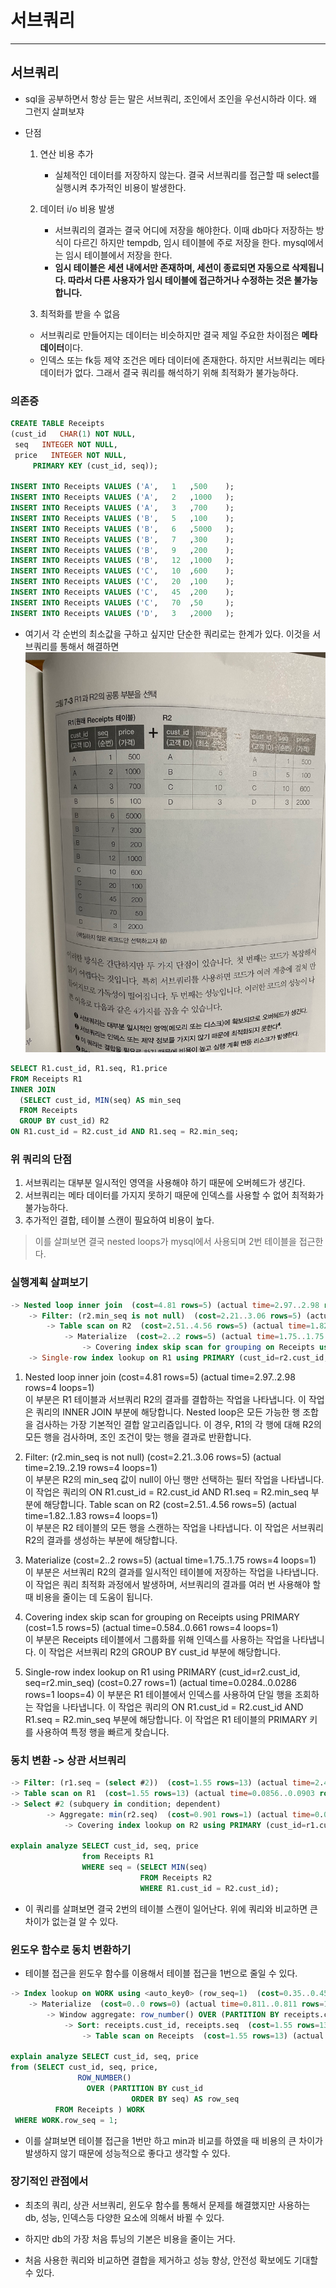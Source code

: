 # 서브쿼리

---

## 서브쿼리
- sql을 공부하면서 항상 듣는 말은 서브쿼리, 조인에서 조인을 우선시하라 이다. 왜 그런지 살펴보쟈

- 단점
  1. 연산 비용 추가
     - 실체적인 데이터를 저장하지 않는다. 결국 서브쿼리를 접근할 때 select를 실행시켜 추가적인 비용이 발생한다.
  2. 데이터 i/o 비용 발생
      - 서브쿼리의 결과는 결국 어디에 저장을 해야한다. 이때 db마다 저장하는 방식이 다르긴 하지만 tempdb, 임시 테이블에 주로 저장을 한다. mysql에서는 임시 테이블에서 저장을 한다. 
      - **임시 테이블은 세션 내에서만 존재하며, 세션이 종료되면 자동으로 삭제됩니다. 따라서 다른 사용자가 임시 테이블에 접근하거나 수정하는 것은 불가능합니다.**
  
  3. 최적화를 받을 수 없음
    - 서브쿼리로 만들어지는 데이터는 비슷하지만 결국 제일 주요한 차이점은 **메타 데이터**이다.
    - 인덱스 또는 fk등 제약 조건은 메타 데이터에 존재한다. 하지만 서브쿼리는 메타 데이터가 없다. 그래서 결국 쿼리를 해석하기 위해 최적화가 불가능하다.


### 의존증

```sql
CREATE TABLE Receipts
(cust_id   CHAR(1) NOT NULL,
 seq   INTEGER NOT NULL,
 price   INTEGER NOT NULL,
     PRIMARY KEY (cust_id, seq));

INSERT INTO Receipts VALUES ('A',   1   ,500    );
INSERT INTO Receipts VALUES ('A',   2   ,1000   );
INSERT INTO Receipts VALUES ('A',   3   ,700    );
INSERT INTO Receipts VALUES ('B',   5   ,100    );
INSERT INTO Receipts VALUES ('B',   6   ,5000   );
INSERT INTO Receipts VALUES ('B',   7   ,300    );
INSERT INTO Receipts VALUES ('B',   9   ,200    );
INSERT INTO Receipts VALUES ('B',   12  ,1000   );
INSERT INTO Receipts VALUES ('C',   10  ,600    );
INSERT INTO Receipts VALUES ('C',   20  ,100    );
INSERT INTO Receipts VALUES ('C',   45  ,200    );
INSERT INTO Receipts VALUES ('C',   70  ,50     );
INSERT INTO Receipts VALUES ('D',   3   ,2000   );
```

- 여기서 각 순번의 최소값을 구하고 싶지만 단순한 쿼리로는 한계가 있다. 이것을 서브쿼리를 통해서 해결하면
  ![img.png](../../img/서브쿼리.png)
```sql
SELECT R1.cust_id, R1.seq, R1.price
FROM Receipts R1
INNER JOIN
  (SELECT cust_id, MIN(seq) AS min_seq
  FROM Receipts
  GROUP BY cust_id) R2
ON R1.cust_id = R2.cust_id AND R1.seq = R2.min_seq;
```

###  위 쿼리의 단점

1. 서브쿼리는 대부분 일시적인 영역을 사용해야 하기 때문에 오버헤드가 생긴다.
2. 서브쿼리는 메타 데이터를 가지지 못하기 때문에 인덱스를 사용할 수 없어 최적화가 불가능하다.
3. 추가적인 결합, 테이블 스캔이 필요하여 비용이 높다.


> 이를 살펴보면 결국 nested loops가 mysql에서 사용되며 2번 테이블을 접근한다.

### 실행계획 살펴보기
```sql
-> Nested loop inner join  (cost=4.81 rows=5) (actual time=2.97..2.98 rows=4 loops=1)
    -> Filter: (r2.min_seq is not null)  (cost=2.21..3.06 rows=5) (actual time=2.19..2.19 rows=4 loops=1)
        -> Table scan on R2  (cost=2.51..4.56 rows=5) (actual time=1.82..1.83 rows=4 loops=1)
            -> Materialize  (cost=2..2 rows=5) (actual time=1.75..1.75 rows=4 loops=1)
                -> Covering index skip scan for grouping on Receipts using PRIMARY  (cost=1.5 rows=5) (actual time=0.584..0.661 rows=4 loops=1)
    -> Single-row index lookup on R1 using PRIMARY (cust_id=r2.cust_id, seq=r2.min_seq)  (cost=0.27 rows=1) (actual time=0.0284..0.0286 rows=1 loops=4)

```

1. Nested loop inner join (cost=4.81 rows=5) (actual time=2.97..2.98 rows=4 loops=1)  
이 부분은 R1 테이블과 서브쿼리 R2의 결과를 결합하는 작업을 나타냅니다. 이 작업은 쿼리의 INNER JOIN 부분에 해당합니다.
Nested loop은 모든 가능한 행 조합을 검사하는 가장 기본적인 결합 알고리즘입니다. 이 경우, R1의 각 행에 대해 R2의 모든 행을 검사하며, 조인 조건이 맞는 행을 결과로 반환합니다.

2. Filter: (r2.min_seq is not null) (cost=2.21..3.06 rows=5) (actual time=2.19..2.19 rows=4 loops=1)  
이 부분은 R2의 min_seq 값이 null이 아닌 행만 선택하는 필터 작업을 나타냅니다. 이 작업은 쿼리의 ON R1.cust_id = R2.cust_id AND R1.seq = R2.min_seq 부분에 해당합니다.
Table scan on R2 (cost=2.51..4.56 rows=5) (actual time=1.82..1.83 rows=4 loops=1)  
이 부분은 R2 테이블의 모든 행을 스캔하는 작업을 나타냅니다. 이 작업은 서브쿼리 R2의 결과를 생성하는 부분에 해당합니다.

3. Materialize (cost=2..2 rows=5) (actual time=1.75..1.75 rows=4 loops=1)  
이 부분은 서브쿼리 R2의 결과를 일시적인 테이블에 저장하는 작업을 나타냅니다. 이 작업은 쿼리 최적화 과정에서 발생하며, 서브쿼리의 결과를 여러 번 사용해야 할 때 비용을 줄이는 데 도움이 됩니다.

4. Covering index skip scan for grouping on Receipts using PRIMARY (cost=1.5 rows=5) (actual time=0.584..0.661 rows=4 loops=1)  
이 부분은 Receipts 테이블에서 그룹화를 위해 인덱스를 사용하는 작업을 나타냅니다. 이 작업은 서브쿼리 R2의 GROUP BY cust_id 부분에 해당합니다.

5. Single-row index lookup on R1 using PRIMARY (cust_id=r2.cust_id, seq=r2.min_seq) (cost=0.27 rows=1) (actual time=0.0284..0.0286 rows=1 loops=4)
이 부분은 R1 테이블에서 인덱스를 사용하여 단일 행을 조회하는 작업을 나타냅니다. 이 작업은 쿼리의 ON R1.cust_id = R2.cust_id AND R1.seq = R2.min_seq 부분에 해당합니다. 이 작업은 R1 테이블의 PRIMARY 키를 사용하여 특정 행을 빠르게 찾습니다.


### 동치 변환 -> 상관 서브쿼리

```sql
-> Filter: (r1.seq = (select #2))  (cost=1.55 rows=13) (actual time=2.45..2.55 rows=4 loops=1)
-> Table scan on R1  (cost=1.55 rows=13) (actual time=0.0856..0.0903 rows=13 loops=1)
-> Select #2 (subquery in condition; dependent)
        -> Aggregate: min(r2.seq)  (cost=0.901 rows=1) (actual time=0.0664..0.0664 rows=1 loops=13)
            -> Covering index lookup on R2 using PRIMARY (cust_id=r1.cust_id)  (cost=0.576 rows=3.25) (actual time=0.0103..0.012 rows=3.92 loops=13)

explain analyze SELECT cust_id, seq, price
                from Receipts R1
                WHERE seq = (SELECT MIN(seq)
                             FROM Receipts R2
                             WHERE R1.cust_id = R2.cust_id);
```

- 이 쿼리를 살펴보면 결국 2번의 테이블 스캔이 일어난다. 위에 쿼리와 비교하면 큰 차이가 없는걸 알 수 있다.

### 윈도우 함수로 동치 변환하기

- 테이블 접근을 윈도우 함수를 이용해서 테이블 접근을 1번으로 줄일 수 있다.
```sql
-> Index lookup on WORK using <auto_key0> (row_seq=1)  (cost=0.35..0.455 rows=1.3) (actual time=0.822..0.829 rows=4 loops=1)
    -> Materialize  (cost=0..0 rows=0) (actual time=0.811..0.811 rows=13 loops=1)
        -> Window aggregate: row_number() OVER (PARTITION BY receipts.cust_id ORDER BY receipts.seq )   (actual time=0.402..0.425 rows=13 loops=1)
            -> Sort: receipts.cust_id, receipts.seq  (cost=1.55 rows=13) (actual time=0.0867..0.0918 rows=13 loops=1)
                -> Table scan on Receipts  (cost=1.55 rows=13) (actual time=0.0478..0.0562 rows=13 loops=1)

explain analyze SELECT cust_id, seq, price
from (SELECT cust_id, seq, price,
               ROW_NUMBER()
                 OVER (PARTITION BY cust_id
                           ORDER BY seq) AS row_seq
          FROM Receipts ) WORK
 WHERE WORK.row_seq = 1;

```

- 이를 살펴보면 테이블 접근을 1번만 하고 min과 비교를 하였을 때 비용의 큰 차이가 발생하지 않기 때문에 성능적으로 좋다고 생각할 수 있다.

### 장기적인 관점에서
- 최초의 쿼리, 상관 서브쿼리, 윈도우 함수를 통해서 문제를 해결했지만 사용하는 db, 성능, 인덱스등 다양한 요소에 의해서 바뀔 수 있다.
- 하지만 db의 가장 처음 튜닝의 기본은 비용을 줄이는 거다. 

- 처음 사용한 쿼리와 비교하면 결합을 제거하고 성능 향상, 안전성 확보에도 기대할 수 있다.